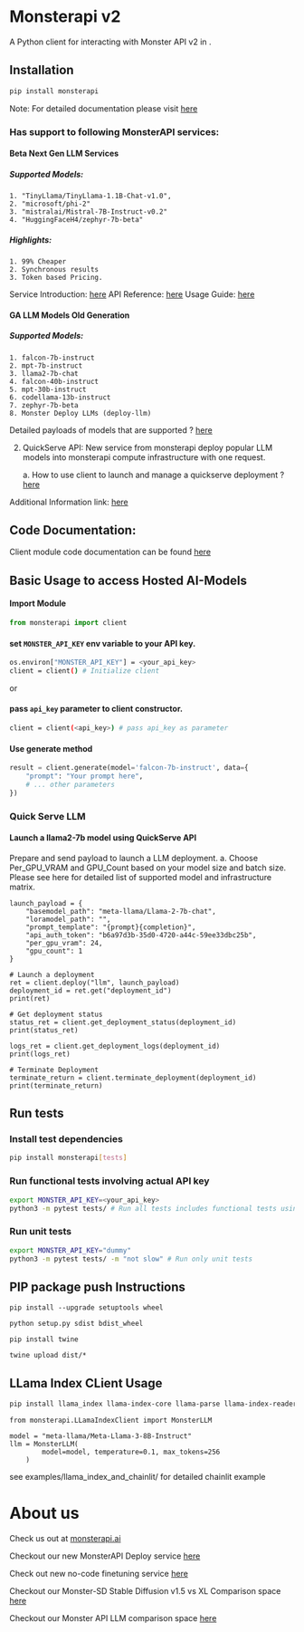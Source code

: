 # Monsterapi v2

A Python client for interacting with Monster API v2 in .

## Installation

```bash
pip install monsterapi
```

Note: For detailed documentation please visit [here](https://github.com/Qblocks/monsterapiclient/blob/main/README.md)

### Has support to following MonsterAPI services:

#### **Beta Next Gen LLM Services**
##### Supported Models:
    1. "TinyLlama/TinyLlama-1.1B-Chat-v1.0", 
    2. "microsoft/phi-2"
    3. "mistralai/Mistral-7B-Instruct-v0.2" 
    4. "HuggingFaceH4/zephyr-7b-beta" 

##### Highlights:

    1. 99% Cheaper 
    2. Synchronous results
    3. Token based Pricing. 


Service Introduction: [here](https://dash.readme.com/project/monster-api/v1.0/docs/introducing-monsterapis-new-nextgen-llm-inference-api)
API Reference: [here](https://developer.monsterapi.ai/reference)
Usage Guide: [here](https://developer.monsterapi.ai/docs/pypi-client-usage-guide)

#### GA LLM Models Old Generation

##### Supported Models:
    1. falcon-7b-instruct
    2. mpt-7b-instruct
    3. llama2-7b-chat
    4. falcon-40b-instruct
    5. mpt-30b-instruct
    6. codellama-13b-instruct
    7. zephyr-7b-beta
    8. Monster Deploy LLMs (deploy-llm)

Detailed payloads of models that are supported ? [here](https://github.com/Qblocks/monsterapiclient/blob/main/docs/InputModelPayload.md)


2. QuickServe API: New service from monsterapi deploy popular LLM models into monsterapi compute infrastructure with one request. 
    
    a. How to use client to launch and manage a quickserve deployment ? [here](https://github.com/Qblocks/monsterapiclient/blob/main/docs/QuickServe_readme.md)

Additional Information link: [here](https://developer.monsterapi.ai/reference/introduction-1)


## Code Documentation: 
Client module code documentation can be found [here](https://github.com/Qblocks/monsterapiclient/blob/main/docs/client.md)

## Basic Usage to access Hosted AI-Models

#### Import Module

```python
from monsterapi import client
```

#### set `MONSTER_API_KEY` env variable to your API key.

```bash
os.environ["MONSTER_API_KEY"] = <your_api_key>
client = client() # Initialize client
```

or

#### pass `api_key` parameter to client constructor.

```bash
client = client(<api_key>) # pass api_key as parameter
```

#### Use generate method
```python
result = client.generate(model='falcon-7b-instruct', data={
    "prompt": "Your prompt here",
    # ... other parameters
})
```

### Quick Serve LLM


#### Launch a llama2-7b model using QuickServe API 

Prepare and send payload to launch a LLM deployment. 
    a. Choose Per_GPU_VRAM and GPU_Count based on your model size and batch size. Please see here for detailed list of supported model and infrastructure matrix.

```python3
launch_payload = {
    "basemodel_path": "meta-llama/Llama-2-7b-chat",
    "loramodel_path": "",
    "prompt_template": "{prompt}{completion}",
    "api_auth_token": "b6a97d3b-35d0-4720-a44c-59ee33dbc25b",
    "per_gpu_vram": 24,
    "gpu_count": 1
}

# Launch a deployment
ret = client.deploy("llm", launch_payload) 
deployment_id = ret.get("deployment_id")
print(ret)

# Get deployment status
status_ret = client.get_deployment_status(deployment_id)
print(status_ret)

logs_ret = client.get_deployment_logs(deployment_id)
print(logs_ret)

# Terminate Deployment
terminate_return = client.terminate_deployment(deployment_id)
print(terminate_return)
```

## Run tests

### Install test dependencies

```bash
pip install monsterapi[tests]
```

### Run functional tests involving actual API key

```bash
export MONSTER_API_KEY=<your_api_key>
python3 -m pytest tests/ # Run all tests includes functional tests using actual API key
```

### Run unit tests

```bash
export MONSTER_API_KEY="dummy"
python3 -m pytest tests/ -m "not slow" # Run only unit tests
```

## PIP package push Instructions

```
pip install --upgrade setuptools wheel

python setup.py sdist bdist_wheel

pip install twine

twine upload dist/*
```

## LLama Index CLient Usage

```bash
pip install llama_index llama-index-core llama-parse llama-index-readers-file 
```

``` python3
from monsterapi.LLamaIndexClient import MonsterLLM

model = "meta-llama/Meta-Llama-3-8B-Instruct"
llm = MonsterLLM(
        model=model, temperature=0.1, max_tokens=256
    )
```

see examples/llama_index_and_chainlit/ for detailed chainlit example

# About us

Check us out at [monsterapi.ai](https://monsterapi.ai)

Checkout our new MonsterAPI Deploy service [here](https://developer.monsterapi.ai/docs/monster-deploy-beta)

Check out new no-code finetuning service [here](https://docs.monsterapi.ai/fine-tune-a-large-language-model-llm/launch-a-fine-tuning-job)

Checkout our Monster-SD Stable Diffusion v1.5 vs XL Comparison space [here](https://huggingface.co/spaces/qblocks/Monster-SD)

Checkout our Monster API LLM comparison space [here](https://huggingface.co/spaces/qblocks/Monster-LLMs)

